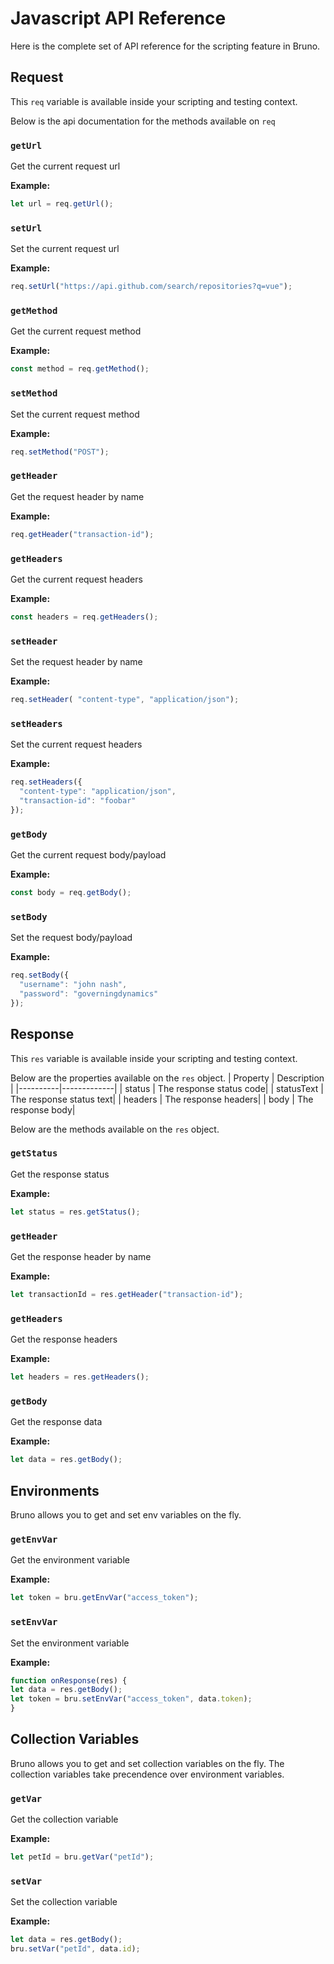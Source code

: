 # Javascript API Reference

Here is the complete set of API reference for the scripting feature in Bruno.

## Request
This `req` variable is available inside your scripting and testing context.

Below is the api documentation for the methods available on `req` 
### `getUrl`
Get the current request url

**Example:**
```javascript
let url = req.getUrl();
```

### `setUrl`
Set the current request url

**Example:**
```javascript
req.setUrl("https://api.github.com/search/repositories?q=vue");
```

### `getMethod`
Get the current request method

**Example:**
```javascript
const method = req.getMethod();
```

### `setMethod`
Set the current request method

**Example:**
```javascript
req.setMethod("POST");
```

### `getHeader`
Get the request header by name

**Example:**
```javascript
req.getHeader("transaction-id");
```

### `getHeaders`
Get the current request headers

**Example:**
```javascript
const headers = req.getHeaders();
```

### `setHeader`
Set the request header by name

**Example:**
```javascript
req.setHeader( "content-type", "application/json");
```

### `setHeaders`
Set the current request headers

**Example:**
```javascript
req.setHeaders({
  "content-type": "application/json",
  "transaction-id": "foobar"
});
```

### `getBody`
Get the current request body/payload

**Example:**
```javascript
const body = req.getBody();
```

### `setBody`
Set the request body/payload

**Example:**
```javascript
req.setBody({
  "username": "john nash",
  "password": "governingdynamics"
});
```
## Response
This `res` variable is available inside your scripting and testing context.

Below are the properties available on the `res` object.
| Property | Description |
|----------|-------------|
| status | The response status code|
| statusText | The response status text|
| headers | The response headers|
| body | The response body|

Below are the methods available on the `res` object.

### `getStatus`
Get the response status

**Example:**
```javascript
let status = res.getStatus();
```

### `getHeader`
Get the response header by name

**Example:**
```javascript
let transactionId = res.getHeader("transaction-id");
```

### `getHeaders`
Get the response headers

**Example:**
```javascript
let headers = res.getHeaders();
```

### `getBody`
Get the response data

**Example:**
```javascript
let data = res.getBody();
```

## Environments
Bruno allows you to get and set env variables on the fly.

### `getEnvVar`
Get the environment variable

**Example:**
```javascript
let token = bru.getEnvVar("access_token");
```
### `setEnvVar`
Set the environment variable

**Example:**
```javascript
function onResponse(res) {
let data = res.getBody();
let token = bru.setEnvVar("access_token", data.token);
}
```

## Collection Variables
Bruno allows you to get and set collection variables on the fly. The collection variables take precendence over environment variables.

### `getVar`
Get the collection variable

**Example:**
```javascript
let petId = bru.getVar("petId");
```
### `setVar`
Set the collection variable

**Example:**
```javascript
let data = res.getBody();
bru.setVar("petId", data.id);
```
